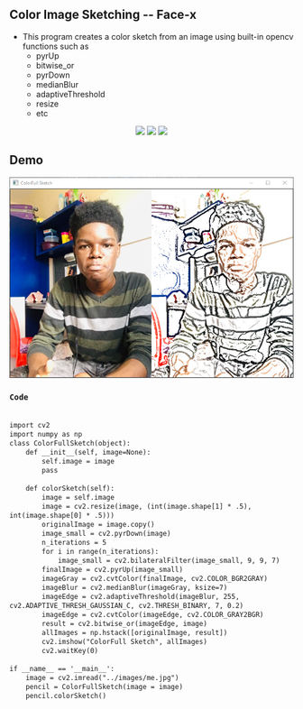 ## Color Image Sketching -- Face-x
* This program creates a color sketch from an image using built-in opencv functions such as
    * pyrUp
    * bitwise_or
    * pyrDown
    * medianBlur
    * adaptiveThreshold
    * resize
    * etc

<p align="center">
<img src="https://img.shields.io/static/v1?label=language&message=python&color=green"/>
<img src="https://img.shields.io/static/v1?label=package&message=opencv&color=yellow"/>
<img src="https://img.shields.io/static/v1?label=package&message=numpy&color=blueviolet"/>
</p>

## Demo
<img src="https://github.com/CrispenGari/Opencv-Python/blob/main/face-x/images/bandicam%202021-04-17%2022-20-34-901.jpg" alt="demo" align="center"/>


### `Code` 
```

import cv2
import numpy as np
class ColorFullSketch(object):
    def __init__(self, image=None):
        self.image = image
        pass

    def colorSketch(self):
        image = self.image
        image = cv2.resize(image, (int(image.shape[1] * .5), int(image.shape[0] * .5)))
        originalImage = image.copy()
        image_small = cv2.pyrDown(image)
        n_iterations = 5
        for i in range(n_iterations):
            image_small = cv2.bilateralFilter(image_small, 9, 9, 7)
        finalImage = cv2.pyrUp(image_small)
        imageGray = cv2.cvtColor(finalImage, cv2.COLOR_BGR2GRAY)
        imageBlur = cv2.medianBlur(imageGray, ksize=7)
        imageEdge = cv2.adaptiveThreshold(imageBlur, 255, cv2.ADAPTIVE_THRESH_GAUSSIAN_C, cv2.THRESH_BINARY, 7, 0.2)
        imageEdge = cv2.cvtColor(imageEdge, cv2.COLOR_GRAY2BGR)
        result = cv2.bitwise_or(imageEdge, image)
        allImages = np.hstack([originalImage, result])
        cv2.imshow("ColorFull Sketch", allImages)
        cv2.waitKey(0)

if __name__ == '__main__':
    image = cv2.imread("../images/me.jpg")
    pencil = ColorFullSketch(image = image)
    pencil.colorSketch()
```